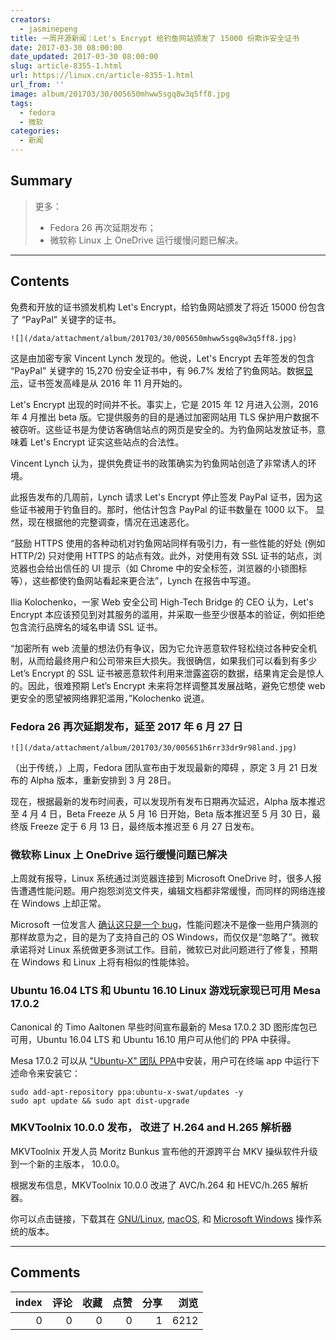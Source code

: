 ```yaml
---
creators:
  - jasminepeng
title: 一周开源新闻：Let's Encrypt 给钓鱼网站颁发了 15000 份欺诈安全证书
date: 2017-03-30 08:00:00
date_updated: 2017-03-30 08:00:00
slug: article-8355-1.html
url: https://linux.cn/article-8355-1.html
url_from: ''
image: album/201703/30/005650mhww5sgq8w3q5ff8.jpg
tags:
  - fedora
  - 微软
categories:
  - 新闻
---
```


## Summary

> 更多：
> - Fedora 26 再次延期发布；
> - 微软称 Linux 上 OneDrive 运行缓慢问题已解决。

***

<!-- more -->

## Contents

免费和开放的证书颁发机构 Let's Encrypt，给钓鱼网站颁发了将近 15000 份包含了 “PayPal” 关键字的证书。

`![](/data/attachment/album/201703/30/005650mhww5sgq8w3q5ff8.jpg)`

这是由加密专家 Vincent Lynch 发现的。他说，Let's Encrypt 去年签发的包含 “PayPal” 关键字的 15,270 份安全证书中，有 96.7% 发给了钓鱼网站。数据[显示](https://www.thesslstore.com/blog/lets-encrypt-phishing/)，证书签发高峰是从 2016 年 11 月开始的。

Let's Encrypt 出现的时间并不长。事实上，它是 2015 年 12 月进入公测，2016 年 4 月推出 beta 版。它提供服务的目的是通过加密网站用 TLS 保护用户数据不被窃听。这些证书是为使访客确信站点的网页是安全的。为钓鱼网站发放证书，意味着 Let's Encrypt 证实这些站点的合法性。

Vincent Lynch 认为，提供免费证书的政策确实为钓鱼网站创造了非常诱人的环境。

此报告发布的几周前，Lynch 请求 Let's Encrypt 停止签发 PayPal 证书，因为这些证书被用于钓鱼目的。那时，他估计包含 PayPal 的证书数量在 1000 以下。 显然，现在根据他的完整调查，情况在迅速恶化。

“鼓励 HTTPS 使用的各种动机对钓鱼网站同样有吸引力，有一些性能的好处 (例如 HTTP/2) 只对使用 HTTPS 的站点有效。此外，对使用有效 SSL 证书的站点，浏览器也会给出信任的 UI 提示（如 Chrome 中的安全标签，浏览器的小锁图标等），这些都使钓鱼网站看起来更合法”，Lynch 在报告中写道。

Ilia Kolochenko，一家 Web 安全公司 High-Tech Bridge 的 CEO 认为，Let's Encrypt 本应该预见到对其服务的滥用，并采取一些至少很基本的验证，例如拒绝包含流行品牌名的域名申请 SSL 证书。

“加密所有 web 流量的想法仍有争议，因为它允许恶意软件轻松绕过各种安全机制，从而给最终用户和公司带来巨大损失。我很确信，如果我们可以看到有多少 Let’s Encrypt 的 SSL 证书被恶意软件利用来泄露盗窃的数据，结果肯定会是惊人的。因此，很难预期 Let’s Encrypt 未来将怎样调整其发展战略，避免它想使 web 更安全的愿望被网络罪犯滥用，”Kolochenko 说道。

### Fedora 26 再次延期发布，延至 2017 年 6 月 27 日

`![](/data/attachment/album/201703/30/005651h6rr33dr9r98land.jpg)`

（出于传统，）上周，Fedora 团队宣布由于发现最新的障碍 ，原定 3 月 21 日发布的 Alpha 版本，重新安排到 3 月 28日。

现在，根据最新的发布时间表，可以发现所有发布日期再次延迟，Alpha 版本推迟至 4 月 4 日，Beta Freeze 从 5 月 16 日开始，Beta 版本推迟至 5 月 30 日，最终版 Freeze 定于 6 月 13 日，最终版本推迟至 6 月 27 日发布。

### 微软称 Linux 上 OneDrive 运行缓慢问题已解决

上周就有报导，Linux 系统通过浏览器连接到 Microsoft OneDrive 时，很多人报告遭遇性能问题。用户抱怨浏览文件夹，编辑文档都非常缓慢，而同样的网络连接在 Windows 上却正常。

Microsoft 一位发言人 [确认这只是一个 bug](http://news.softpedia.com/news/microsoft-fixes-bug-making-onedrive-painfully-slow-on-linux-514220.shtml)，性能问题决不是像一些用户猜测的那样故意为之，目的是为了支持自己的 OS Windows，而仅仅是“忽略了”。微软承诺将对 Linux 系统做更多测试工作。目前，微软已对此问题进行了修复，预期在 Windows 和 Linux 上将有相似的性能体验。

### Ubuntu 16.04 LTS 和 Ubuntu 16.10 Linux 游戏玩家现已可用 Mesa 17.0.2

Canonical 的 Timo Aaltonen 早些时间宣布最新的 Mesa 17.0.2 3D 图形库包已可用，Ubuntu 16.04 LTS 和 Ubuntu 16.10 用户可从他们的 PPA 中获得。

Mesa 17.0.2 可以从 ["Ubuntu-X" 团队 PPA](https://launchpad.net/%7Eubuntu-x-swat/+archive/ubuntu/updates)中安装，用户可在终端 app 中运行下述命令来安装它：

```shell
sudo add-apt-repository ppa:ubuntu-x-swat/updates -y
sudo apt update && sudo apt dist-upgrade
```

### MKVToolnix 10.0.0 发布， 改进了 H.264 and H.265 解析器

MKVToolnix 开发人员 Moritz Bunkus 宣布他的开源跨平台 MKV 操纵软件升级到一个新的主版本， 10.0.0。

根据发布信息，MKVToolnix 10.0.0 改进了 AVC/h.264 和 HEVC/h.265 解析器。

你可以点击链接，下载其在 [GNU/Linux](http://linux.softpedia.com/get/Multimedia/Audio/MKVToolnix-2909.shtml), [macOS](http://mac.softpedia.com/get/Multimedia/MKVtoolnix.shtml), 和 [Microsoft Windows](http://www.softpedia.com/get/Multimedia/Video/Other-VIDEO-Tools/MKVToolnix.shtml) 操作系统的版本。

***

## Comments


|   index |   评论 |   收藏 |   点赞 |   分享 |   浏览 |
|--------:|-------:|-------:|-------:|-------:|-------:|
|       0 |      0 |      0 |      0 |      1 |   6212 |
